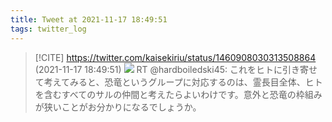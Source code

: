 ```yaml
---
title: Tweet at 2021-11-17 18:49:51
tags: twitter_log
---
```


> [!CITE] https://twitter.com/kaisekiriu/status/1460908030313508864 (2021-11-17 18:49:51)
> ![](https://twitter.com/kaisekiriu/status/1460908030313508864)
> RT @hardboiledski45: これをヒトに引き寄せて考えてみると、恐竜というグループに対応するのは、霊長目全体、ヒトを含むすべてのサルの仲間と考えたらよいわけです。意外と恐竜の枠組みが狭いことがお分かりになるでしょうか。
